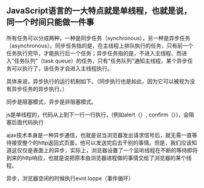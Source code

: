 ## JavaScript语言的一大特点就是单线程，也就是说，同一个时间只能做一件事

所有任务可以分成两种，一种是同步任务（synchronous），另一种是异步任务（asynchronous）。同步任务指的是，在主线程上排队执行的任务，只有前一个任务执行完毕，才能执行后一个任务；异步任务指的是，不进入主线程、而进入"任务队列"（task queue）的任务，只有"任务队列"通知主线程，某个异步任务可以执行了，该任务才会进入主线程执行。

具体来说，异步执行的运行机制如下。（同步执行也是如此，因为它可以被视为没有异步任务的异步执行。）



同步是阻塞模式，异步是非阻塞模式。

js是单线程的，代码从上到下一行一行执行，(例如alert（）, confirm（）)，会阻塞后面代码执行 







ajax技术本身是一种异步通信，也就是说当浏览器发出请求信号后，就无需一直等待接受整个的http返回式页面，他可以发送完后去干别的事情。但是，我们应该知道这仅仅是表面上的异步，实际上，浏览器设置了一个监听线程在不断的等待即将到来的http响应，也就是说把原本由浏览器进程做的事情交给了浏览器的某个线程。

异步，浏览器空闲的时候执行evnt.loope（事件循环）